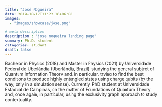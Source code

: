 ```yaml
---
title: "José Nogueira"
date: 2019-10-17T11:22:16+06:00
images: 
  - "images/showcase/jose.png"

# meta description
description : "jose nogueira landing page"
summary: Ph.D. student
categories: student
draft: false
---
```

Bachelor in Physics (2018) and Master in Physics (2021) by Universidade Federal de Uberlândia (Uberlândia, Brazil), studying the general subject of Quantum Information Theory and, in particular, trying to find the best conditions to produce highly entangled states using charge qubits (by the way, only in a simulation sense). Currently, PhD student at Universidade Estadual de Campinas, on the matter of Foundations of Quantum Theory and, once again, in particular, using the exclusivity graph approach to study contextuality.
